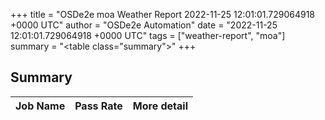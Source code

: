 +++
title = "OSDe2e moa Weather Report 2022-11-25 12:01:01.729064918 +0000 UTC"
author = "OSDe2e Automation"
date = "2022-11-25 12:01:01.729064918 +0000 UTC"
tags = ["weather-report", "moa"]
summary = "<table class=\"summary\"></table>"
+++
## Summary

| Job Name | Pass Rate | More detail |
|----------|-----------|-------------|




